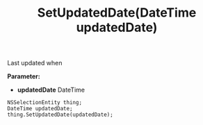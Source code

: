 ﻿---
uid: crmscript_ref_NSSelectionEntity_SetUpdatedDate
title: SetUpdatedDate(DateTime updatedDate)
intellisense: NSSelectionEntity.SetUpdatedDate
keywords: NSSelectionEntity, GetUpdatedDate
so.topic: reference
---

Last updated when

**Parameter:** 
 - **updatedDate** DateTime

```crmscript
NSSelectionEntity thing;
DateTime updatedDate;
thing.SetUpdatedDate(updatedDate);
```

